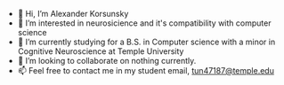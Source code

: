- 👋 Hi, I’m Alexander Korsunsky
- 👀 I’m interested in neurosicience and it's compatibility with computer science
- 🌱 I’m currently studying for a B.S. in Computer science with a minor in Cognitive Neuroscience at Temple University 
- 💞️ I’m looking to collaborate on nothing currently.
- 📫 Feel free to contact me in my student email, tun47187@temple.edu

<!---
ak74ub/ak74ub is a ✨ special ✨ repository because its `README.md` (this file) appears on your GitHub profile.
You can click the Preview link to take a look at your changes.
--->
